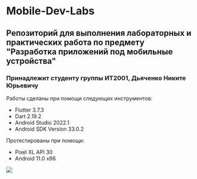 # Mobile-Dev-Labs

## Репозиторий для выполнения лабораторных и практических работа по предмету "Разработка приложений под мобильные устройства"

### Принадлежит студенту группы ИТ2001, Дьяченко Никите Юрьевичу

Работы сделаны при помощи следующих инструментов:

* Flutter 3.7.3
* Dart 2.19.2
* Android Studio 2022.1
* Android SDK Version 33.0.2

Протестированы при помощи:

* Pixel XL API 30
* Android 11.0 x86

![](https://kartinkof.club/uploads/posts/2022-03/thumbs/1648237694_2-kartinkof-club-p-ya-russkii-mem-kot-2.jpg)
